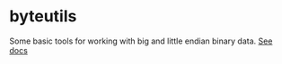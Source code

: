 # byteutils
Some basic tools for working with big and little endian binary data.
[See docs](https://chickenjdk.github.io/byteutils/docs/3.0.0)